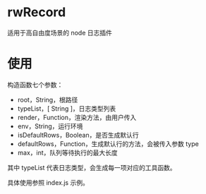 # rwRecord
适用于高自由度场景的 node 日志插件

# 使用

构造函数七个参数：

+ root，String，根路径
+ typeList，[ String ]，日志类型列表
+ render，Function，渲染方法，由用户传入
+ env，String，运行环境
+ isDefaultRows，Boolean，是否生成默认行
+ defaultRows，Function，生成默认行的方法，会被传入参数 type
+ max，int，队列等待执行的最大长度

其中 typeList 代表日志类型，会生成每一项对应的工具函数。

具体使用参照 index.js 示例。
